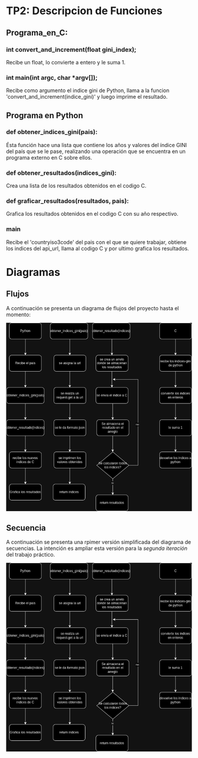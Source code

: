 # TP2: Descripcion de Funciones
## Programa_en_C:
### int convert_and_increment(float gini_index);
Recibe un float, lo convierte a entero y le suma 1.
### int main(int argc, char *argv[]);
Recibe como argumento el indice gini de Python, llama a la funcion 'convert_and_increment(indice_gini)' y luego imprime el resultado.

## Programa en Python

### def obtener_indices_gini(pais):
Ésta función hace una  lista que contiene los años y valores del índice GINI del país que se le pase, realizando una operación que se encuentra en un programa externo en C sobre ellos.


### def obtener_resultados(indices_gini):
Crea una lista de los resultados obtenidos en el codigo C.

### def graficar_resultados(resultados, pais):
Grafica los resultados obtenidos en el codigo C con su año respectivo.


### main
Recibe el 'countryiso3code' del pais con el que se quiere trabajar, obtiene los indices del api_url, llama al codigo C y por ultimo grafica los resultados.



# Diagramas

## Flujos
A continuación se presenta un diagrama de flujos del proyecto hasta el momento:


<p align="center">
  <img src="diagrams/diagrama_flujo_TP2.png"/>
</p>

## Secuencia
A continuación se presenta una rpimer versión simplificada del diagrama de secuencias. La intención es ampliar esta versión para la *segunda iteración* del trabajo práctico.


<p align="center">
  <img src="diagrams/secuence_diagram_tp2.png"/>
</p>
